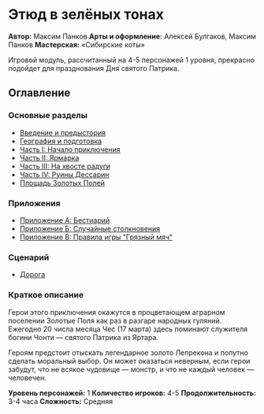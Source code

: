 # Этюд в зелёных тонах

**Автор:** Максим Панков
**Арты и оформление:** Алексей Булгаков, Максим Панков
**Мастерская:** «Сибирские коты»

Игровой модуль, рассчитанный на 4-5 персонажей 1 уровня, прекрасно подойдет для празднования Дня святого Патрика.

## Оглавление

### Основные разделы
- [Введение и предыстория](01-vvedenie.md)
- [География и подготовка](02-geografiya.md)
- [Часть I: Начало приключения](03-chast-1.md)
- [Часть II: Ярмарка](04-chast-2.md)
- [Часть III: На хвосте радуги](05-chast-3.md)
- [Часть IV: Руины Дессарин](06-chast-4.md)
- [Площадь Золотых Полей](ploshchad-zolotykh-poley.md)

### Приложения
- [Приложение А: Бестиарий](07-prilozhenie-a.md)
- [Приложение Б: Случайные столкновения](08-prilozhenie-b.md)
- [Приложение В: Правила игры "Грязный мяч"](09-prilozhenie-v.md)

### Сценарий
- [Дорога](./s1-scenario.md)

### Краткое описание
Герои этого приключения окажутся в процветающем аграрном поселении Золотые Поля как раз в разгаре народных гуляний. Ежегодно 20 числа месяца Чес (17 марта) здесь поминают служителя богини Чонти — святого Патрика из Яртара.

Героям предстоит отыскать легендарное золото Лепрекона и попутно сделать моральный выбор. Он может оказаться неверным, если герои забудут, что не всякое чудовище — монстр, и что не каждый человек — человечен.

**Уровень персонажей:** 1
**Количество игроков:** 4-5
**Продолжительность:** 3-4 часа
**Сложность:** Средняя
